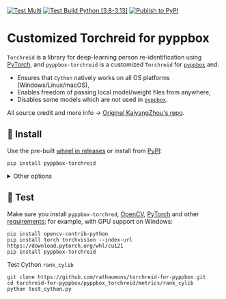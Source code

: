 [![Test Multi](https://github.com/rathaumons/torchreid-for-pyppbox/actions/workflows/test_multi.yaml/badge.svg)](https://github.com/rathaumons/torchreid-for-pyppbox/actions/workflows/test_multi.yaml) 
[![Test Build Python [3.8-3.13]](https://github.com/rathaumons/torchreid-for-pyppbox/actions/workflows/test_build.yaml/badge.svg)](https://github.com/rathaumons/torchreid-for-pyppbox/actions/workflows/test_build.yaml) 
[![Publish to PyPI](https://github.com/rathaumons/torchreid-for-pyppbox/actions/workflows/publish_pypi.yaml/badge.svg)](https://github.com/rathaumons/torchreid-for-pyppbox/actions/workflows/publish_pypi.yaml)

# Customized Torchreid for pyppbox

`Torchreid` is a library for deep-learning person re-identification using [PyTorch](https://pytorch.org/), and `pyppbox-torchreid` is a customized `Torchreid` for [`pyppbox`](https://github.com/rathaumons/pyppbox) and:
- Ensures that `Cython` natively works on all OS platforms (Windows/Linux/macOS), 
- Enables freedom of passing local model/weight files from anywhere, 
- Disables some models which are not used in [`pyppbox`](https://github.com/rathaumons/pyppbox).

All source credit and more info -> [Original KaiyangZhou's repo](https://github.com/KaiyangZhou/deep-person-reid). 

## 💽 Install

Use the pre-built [wheel in releases](https://github.com/rathaumons/torchreid-for-pyppbox/releases) or install from [PyPI](https://pypi.org/project/pyppbox-torchreid/): 

```
pip install pyppbox-torchreid
```

<details><summary>Other options</summary>

### Install from GitHub repo (Require C++ compiler):

```
pip install git+https://github.com/rathaumons/torchreid-for-pyppbox.git
```

### Build and install (Require C++ compiler):

```
git clone https://github.com/rathaumons/torchreid-for-pyppbox/
cd torchreid-for-pyppbox
python -m pip install --upgrade pip
pip install wheel build
python -m build --sdist
python -m build --wheel
cd dist
```

</details>

## 🔬 Test

Make sure you install `pyppbox-torchred`, [OpenCV](https://github.com/opencv/opencv-python), [PyTorch](https://pytorch.org/) and other [requirements](https://github.com/rathaumons/torchreid-for-pyppbox/blob/main/requirements.txt); for example, with GPU support on Windows:

```
pip install opencv-contrib-python
pip install torch torchvision --index-url https://download.pytorch.org/whl/cu121
pip install pyppbox-torchreid
```

Test Cython `rank_cylib`

```
git clone https://github.com/rathaumons/torchreid-for-pyppbox.git
cd torchreid-for-pyppbox/pyppbox_torchreid/metrics/rank_cylib
python test_cython.py
```
